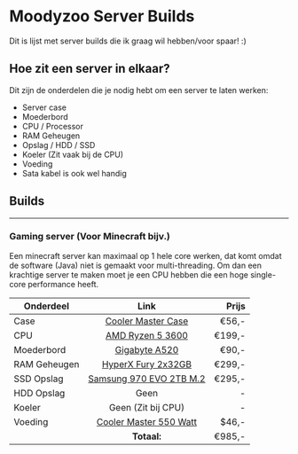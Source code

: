 # Moodyzoo Server Builds

Dit is lijst met server builds die ik graag wil hebben/voor spaar! :)

## Hoe zit een server in elkaar?

Dit zijn de onderdelen die je nodig hebt om een server te laten werken:

- Server case
- Moederbord
- CPU / Processor
- RAM Geheugen
- Opslag / HDD / SSD
- Koeler (Zit vaak bij de CPU)
- Voeding
- Sata kabel is ook wel handig

## Builds
---

### Gaming server (Voor Minecraft bijv.)

Een minecraft server kan maximaal op 1 hele core werken, dat komt omdat de software (Java) niet is gemaakt voor multi-threading. Om dan een krachtige server te maken moet je een CPU hebben die een hoge single-core performance heeft.

| Onderdeel       | Link           | Prijs  |
| ------------- |:-------------:| -----:|
| Case      | [Cooler Master Case](https://www.megekko.nl/product/0/1755989/Cooler-Master-MasterBox-Q500L "Mooie case hoorrr")| €56,- |
| CPU      | [AMD Ryzen 5 3600](https://www.amazon.nl/AMD-Ryzen-3600-Wraith-Stealth/dp/B07STGGQ18 "Epic CPU")      |   €199,- |
| Moederbord |[Gigabyte A520](https://www.megekko.nl/product/4286/1756228/AMD-Socket-AM4-Moederborden/Gigabyte-A520-AORUS-ELITE-moederbord)|    €90,- |
| RAM Geheugen |[HyperX Fury 2x32GB](https://www.amazon.nl/HyperX-Fury-geheugen-3200-64GB-2x32GB/dp/B083Q7Y7ST/) |    €299,- |
| SSD Opslag |[Samsung 970 EVO 2TB M.2](https://www.megekko.nl/product/5093/247715/SSD-M-2/Samsung-970-EVO-Plus-2TB-M-2-SSD)|    €295,- |
| HDD Opslag |Geen|    - |
| Koeler |Geen (Zit bij CPU)|    - |
| Voeding |[Cooler Master 550 Watt](https://www.megekko.nl/product/4186/267277/PC-Voedingen-PSU-/Cooler-Master-MWE-550-White-V2-PSU-PC-voeding)|    $46,- |
|       | **Totaal:**           | €985,-  |
